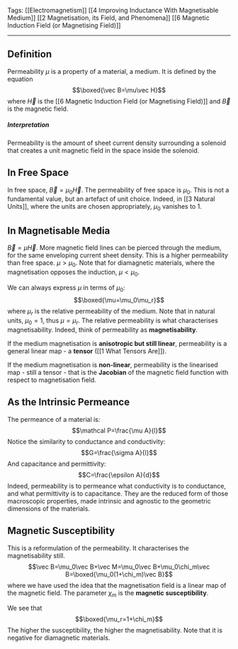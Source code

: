Tags: [[Electromagnetism]] [[4 Improving Inductance With Magnetisable Medium]] [[2 Magnetisation, its Field, and Phenomena]] [[6 Magnetic Induction Field (or Magnetising Field)]]
___
## Definition
Permeability $\mu$ is a property of a material, a medium. It is defined by the equation
$$\boxed{\vec B=\mu\vec H}$$
where $\vec H$ is the [[6 Magnetic Induction Field (or Magnetising Field)]] and $\vec B$ is the magnetic field. 
##### Interpretation
Permeability is the amount of sheet current density surrounding a solenoid that creates a unit magnetic field in the space inside the solenoid. 
## In Free Space
In free space, $\vec B=\mu_0 \vec H$. The permeability of free space is $\mu_0$. This is not a fundamental value, but an artefact of unit choice. Indeed, in [[3 Natural Units]], where the units are chosen appropriately, $\mu_0$ vanishes to $1$. 
## In Magnetisable Media
$\vec B=\mu \vec H$. More magnetic field lines can be pierced through the medium, for the same enveloping current sheet density. This is a higher permeability than free space. $\mu>\mu_0$. Note that for diamagnetic materials, where the magnetisation opposes the induction, $\mu < \mu_0$. 

We can always express $\mu$ in terms of $\mu_0$:
$$\boxed{\mu=\mu_0\mu_r}$$
where $\mu_r$ is the relative permeability of the medium. Note that in natural units, $\mu_0=1$, thus $\mu=\mu_r$. The relative permeability is what characterises magnetisability. Indeed, think of permeability as **magnetisability**. 

If the medium magnetisation is **anisotropic but still linear**, permeability is a general linear map - a **tensor** ([[1 What Tensors Are]]). 

If the medium magnetisation is **non-linear**, permeability is the linearised map - still a tensor - that is the **Jacobian** of the magnetic field function with respect to magnetisation field. 
## As the Intrinsic Permeance
The permeance of a material is: 
$$\mathcal P=\frac{\mu A}{l}$$
Notice the similarity to conductance and conductivity:
$$G=\frac{\sigma A}{l}$$
And capacitance and permittivity:
$$C=\frac{\epsilon A}{d}$$
Indeed, permeability is to permeance what conductivity is to conductance, and what permittivity is to capacitance. They are the reduced form of those macroscopic properties, made intrinsic and agnostic to the geometric dimensions of the materials. 
## Magnetic Susceptibility
This is a reformulation of the permeability. It characterises the magnetisability still. 
$$\vec B=\mu_0\vec B+\vec M=\mu_0\vec B+\mu_0\chi_m\vec B=\boxed{\mu_0(1+\chi_m)\vec B}$$
where we have used the idea that the magnetisation field is a linear map of the magnetic field. The parameter $\chi_m$ is the **magnetic susceptibility**. 

We see that $$\boxed{\mu_r=1+\chi_m}$$
The higher the susceptibility, the higher the magnetisability. Note that it is negative for diamagnetic materials.  